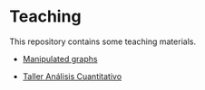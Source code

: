 # Teaching

This repository contains some teaching materials.

* [Manipulated graphs](https://github.com/otoperalias/teaching/tree/manipulated_graphs)

* [Taller Análisis Cuantitativo](https://github.com/otoperalias/teaching/tree/TallerUTE_AnalisisCuanti)
